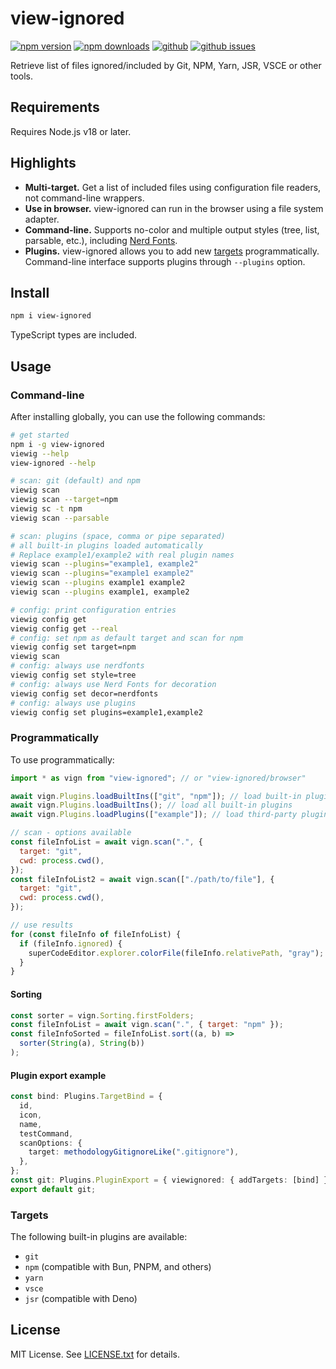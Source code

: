 # view-ignored

[![npm version](https://img.shields.io/npm/v/view-ignored.svg?style=flat)](https://www.npmjs.com/package/view-ignored)
[![npm downloads](https://img.shields.io/npm/dm/view-ignored.svg?style=flat)](https://www.npmjs.com/package/view-ignored)
[![github](https://img.shields.io/github/stars/Mopsgamer/view-ignored.svg?style=flat)](https://github.com/Mopsgamer/view-ignored)
[![github issues](https://img.shields.io/github/issues/Mopsgamer/view-ignored.svg?style=flat)](https://github.com/Mopsgamer/view-ignored/issues)

Retrieve list of files ignored/included by Git, NPM, Yarn, JSR, VSCE or other
tools.

## Requirements

Requires Node.js v18 or later.

## Highlights

- **Multi-target.** Get a list of included files using configuration file
  readers, not command-line wrappers.
- **Use in browser.** view-ignored can run in the browser using a file system
  adapter.
- **Command-line.** Supports no-color and multiple output styles (tree, list,
  parsable, etc.), including
  [Nerd Fonts](https://github.com/ryanoasis/nerd-fonts).
- **Plugins.** view-ignored allows you to add new [targets](#targets)
  programmatically. Command-line interface supports plugins through `--plugins`
  option.

## Install

```bash
npm i view-ignored
```

TypeScript types are included.

## Usage

### Command-line

After installing globally, you can use the following commands:

```bash
# get started
npm i -g view-ignored
viewig --help
view-ignored --help

# scan: git (default) and npm
viewig scan
viewig scan --target=npm
viewig sc -t npm
viewig scan --parsable

# scan: plugins (space, comma or pipe separated)
# all built-in plugins loaded automatically
# Replace example1/example2 with real plugin names
viewig scan --plugins="example1, example2"
viewig scan --plugins="example1 example2"
viewig scan --plugins example1 example2
viewig scan --plugins example1, example2

# config: print configuration entries
viewig config get
viewig config get --real
# config: set npm as default target and scan for npm
viewig config set target=npm
viewig scan
# config: always use nerdfonts
viewig config set style=tree
# config: always use Nerd Fonts for decoration
viewig config set decor=nerdfonts
# config: always use plugins
viewig config set plugins=example1,example2
```

### Programmatically

To use programmatically:

```js
import * as vign from "view-ignored"; // or "view-ignored/browser"

await vign.Plugins.loadBuiltIns(["git", "npm"]); // load built-in plugins
await vign.Plugins.loadBuiltIns(); // load all built-in plugins
await vign.Plugins.loadPlugins(["example"]); // load third-party plugins

// scan - options available
const fileInfoList = await vign.scan(".", {
  target: "git",
  cwd: process.cwd(),
});
const fileInfoList2 = await vign.scan(["./path/to/file"], {
  target: "git",
  cwd: process.cwd(),
});

// use results
for (const fileInfo of fileInfoList) {
  if (fileInfo.ignored) {
    superCodeEditor.explorer.colorFile(fileInfo.relativePath, "gray");
  }
}
```

#### Sorting

```js
const sorter = vign.Sorting.firstFolders;
const fileInfoList = await vign.scan(".", { target: "npm" });
const fileInfoSorted = fileInfoList.sort((a, b) =>
  sorter(String(a), String(b))
);
```

#### Plugin export example

```ts
const bind: Plugins.TargetBind = {
  id,
  icon,
  name,
  testCommand,
  scanOptions: {
    target: methodologyGitignoreLike(".gitignore"),
  },
};
const git: Plugins.PluginExport = { viewignored: { addTargets: [bind] } };
export default git;
```

### Targets

The following built-in plugins are available:

- `git`
- `npm` (compatible with Bun, PNPM, and others)
- `yarn`
- `vsce`
- `jsr` (compatible with Deno)

## License

MIT License. See [LICENSE.txt](LICENSE.txt) for details.
